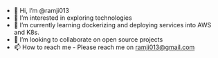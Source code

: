 - 👋 Hi, I’m @ramji013
- 👀 I’m interested in exploring technologies
- 🌱 I’m currently learning dockerizing and deploying services into AWS and K8s. 
- 💞️ I’m looking to collaborate on open source projects
- 📫 How to reach me - Please reach me on ramji013@gmail.com

<!---
ramji013/ramji013 is a ✨ special ✨ repository because its `README.md` (this file) appears on your GitHub profile.
You can click the Preview link to take a look at your changes.
--->
